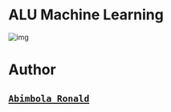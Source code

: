 # ALU Machine Learning

![img](https://start.alueducation.com/resource/1568810909000/AluLogoForAdmissions)


# Author

## [`Abimbola Ronald`](https://www.linkedin.com/in/abimbola-ronald-977299224/)
